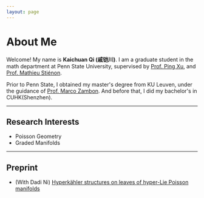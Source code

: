 ```yaml
---
layout: page
---
```


# About Me

Welcome! My name is **Kaichuan Qi (戚铠川)**. I am a graduate student in the math department at Penn State University, supervised by [Prof. Ping Xu](https://science.psu.edu/math/people/pxx2), and [Prof. Mathieu Stiénon](https://ulysses8791.github.io). 

Prior to Penn State, I obtained my master's degree from KU Leuven, under the guidance of [Prof. Marco Zambon](https://perswww.kuleuven.be/~u0096206/). And before that, I did my bachelor's in CUHK(Shenzhen).

---

## Research Interests

- Poisson Geometry
- Graded Manifolds

---

## Preprint

- (With Dadi Ni) [Hyperkähler structures on leaves of hyper-Lie Poisson manifolds](https://arxiv.org/abs/2502.08979)





